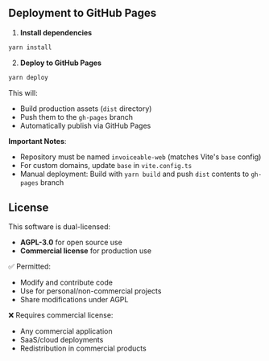 ## Deployment to GitHub Pages

1. **Install dependencies**
```bash
yarn install
```

2. **Deploy to GitHub Pages**
```bash
yarn deploy
```

This will:
- Build production assets (`dist` directory)
- Push them to the `gh-pages` branch
- Automatically publish via GitHub Pages

**Important Notes**:
- Repository must be named `invoiceable-web` (matches Vite's `base` config)
- For custom domains, update `base` in `vite.config.ts`
- Manual deployment: Build with `yarn build` and push `dist` contents to `gh-pages` branch

## License

This software is dual-licensed:
- **AGPL-3.0** for open source use
- **Commercial license** for production use

✅ Permitted:
- Modify and contribute code
- Use for personal/non-commercial projects
- Share modifications under AGPL

❌ Requires commercial license:
- Any commercial application
- SaaS/cloud deployments
- Redistribution in commercial products 